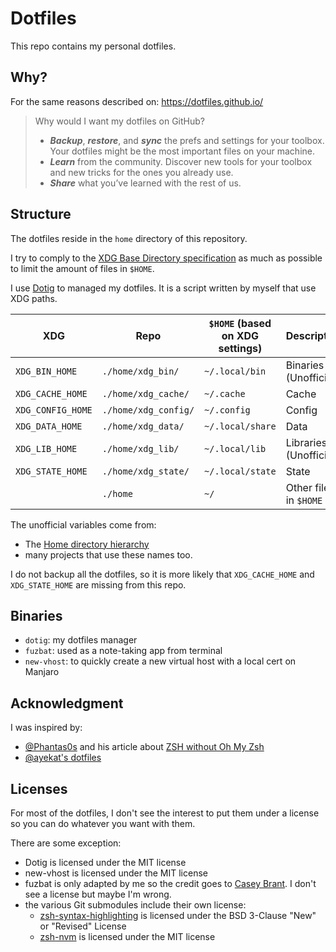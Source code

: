 # Dotfiles

This repo contains my personal dotfiles.

## Why?

For the same reasons described on: https://dotfiles.github.io/

> Why would I want my dotfiles on GitHub?
>
>* **_Backup_**, **_restore_**, and **_sync_** the prefs and settings for your toolbox. Your dotfiles might be the most important files on your machine.
>* **_Learn_** from the community. Discover new tools for your toolbox and new tricks for the ones you already use.
>* **_Share_** what you’ve learned with the rest of us.

## Structure

The dotfiles reside in the `home` directory of this repository.

I try to comply to the [XDG Base Directory specification](http://standards.freedesktop.org/basedir-spec/basedir-spec-latest.html) as much as possible to limit the amount of files in `$HOME`.

I use [Dotig](https://github.com/ArmandPhilippot/dotig) to managed my dotfiles. It is a script written by myself that use XDG paths.

|XDG|Repo|`$HOME` (based on XDG settings)|Description|
|---|---|---|---|
|`XDG_BIN_HOME`|`./home/xdg_bin/`|`~/.local/bin`|Binaries (Unofficial)|
|`XDG_CACHE_HOME`|`./home/xdg_cache/`|`~/.cache`|Cache|
|`XDG_CONFIG_HOME`|`./home/xdg_config/`|`~/.config`|Config|
|`XDG_DATA_HOME`|`./home/xdg_data/`|`~/.local/share`|Data|
|`XDG_LIB_HOME`|`./home/xdg_lib/`|`~/.local/lib`|Libraries (Unofficial)|
|`XDG_STATE_HOME`|`./home/xdg_state/`|`~/.local/state`|State|
||`./home`|`~/`|Other files in `$HOME`|

The unofficial variables come from:
* The [Home directory hierarchy](https://www.freedesktop.org/software/systemd/man/file-hierarchy.html#Home%20Directory)
* many projects that use these names too.

I do not backup all the dotfiles, so it is more likely that `XDG_CACHE_HOME` and `XDG_STATE_HOME` are missing from this repo.

## Binaries

* `dotig`: my dotfiles manager
* `fuzbat`: used as a note-taking app from terminal
* `new-vhost`: to quickly create a new virtual host with a local cert on Manjaro

## Acknowledgment

I was inspired by:
* [@Phantas0s](https://github.com/Phantas0s) and his article about [ZSH without Oh My Zsh](https://thevaluable.dev/zsh-install-configure-mouseless/)
* [@ayekat's dotfiles](https://github.com/ayekat/dotfiles)

## Licenses

For most of the dotfiles, I don't see the interest to put them under a license so you can do whatever you want with them.

There are some exception:

* Dotig is licensed under the MIT license
* new-vhost is licensed under the MIT license
* fuzbat is only adapted by me so the credit goes to [Casey Brant](https://caseybrant.com/). I don't see a license but maybe I'm wrong.
* the various Git submodules include their own license:
    * [zsh-syntax-highlighting](https://github.com/zsh-users/zsh-syntax-highlighting) is licensed under the BSD 3-Clause "New" or "Revised" License
    * [zsh-nvm](https://github.com/lukechilds/zsh-nvm) is licensed under  the MIT license
